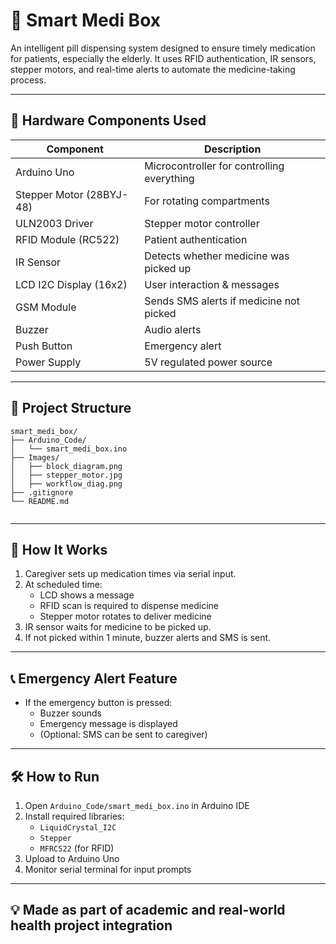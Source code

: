# 💊 Smart Medi Box

An intelligent pill dispensing system designed to ensure timely medication for patients, especially the elderly. It uses RFID authentication, IR sensors, stepper motors, and real-time alerts to automate the medicine-taking process.


---

## 🔩 Hardware Components Used

| Component              | Description                                |
|------------------------|--------------------------------------------|
| Arduino Uno            | Microcontroller for controlling everything |
| Stepper Motor (28BYJ-48) | For rotating compartments                 |
| ULN2003 Driver         | Stepper motor controller                    |
| RFID Module (RC522)    | Patient authentication                     |
| IR Sensor              | Detects whether medicine was picked up     |
| LCD I2C Display (16x2) | User interaction & messages                 |
| GSM Module             | Sends SMS alerts if medicine not picked    |
| Buzzer                 | Audio alerts                               |
| Push Button            | Emergency alert                            |
| Power Supply           | 5V regulated power source                   |

---


## 📁 Project Structure
```
smart_medi_box/
├── Arduino_Code/
│   └── smart_medi_box.ino
├── Images/
│   ├── block_diagram.png
│   ├── stepper_motor.jpg
│   ├── workflow_diag.png
├── .gitignore
└── README.md


```
---

## 🚀 How It Works

1. Caregiver sets up medication times via serial input.
2. At scheduled time:
   - LCD shows a message
   - RFID scan is required to dispense medicine
   - Stepper motor rotates to deliver medicine
3. IR sensor waits for medicine to be picked up.
4. If not picked within 1 minute, buzzer alerts and SMS is sent.

---

## 📞 Emergency Alert Feature

- If the emergency button is pressed:
  - Buzzer sounds
  - Emergency message is displayed
  - (Optional: SMS can be sent to caregiver)

---

## 🛠 How to Run

1. Open `Arduino_Code/smart_medi_box.ino` in Arduino IDE
2. Install required libraries:
   - `LiquidCrystal_I2C`
   - `Stepper`
   - `MFRC522` (for RFID)
3. Upload to Arduino Uno
5. Monitor serial terminal for input prompts

---

## 💡 Made as part of academic and real-world health project integration



